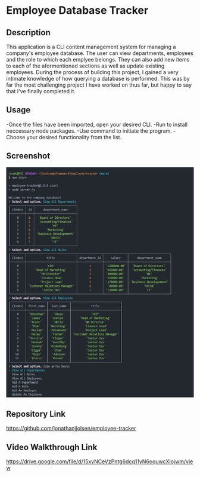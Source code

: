 # Employee Database Tracker

## Description
This application is a CLI content management system for managing a company's employee database. The user can view departments, employees and the role to which each emplyee belongs. They can also add new items to each of the aformentioned sections as well as update existing employees. During the process of building this project, I gained a very intimate knowledge of how querying a database is performed. This was by far the most challenging project I have worked on thus far, but happy to say that I've finally completed it.

## Usage
-Once the files have been imported, open your desired CLI.
-Run <npm i> to install neccessary node packages.
-Use command <npm start> to initiate the program.
-Choose your desired functionality from the list.

## Screenshot
![](./assets/image.png)

## Repository Link
https://github.com/jonathanjjolsen/employee-tracker

## Video Walkthrough Link
https://drive.google.com/file/d/15xvNCeVzPntg6dcq11yN6oquwcXIojwm/view